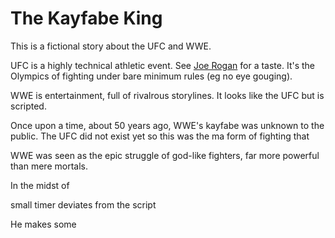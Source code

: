 # The Kayfabe King

This is a fictional story about the UFC and WWE.

UFC is a highly technical athletic event. See [Joe Rogan](https://www.youtube.com/results?search_query=Joe+rogan+ufc+interview) for a taste. It's the Olympics of fighting under bare minimum rules (eg no eye gouging).

WWE is entertainment, full of rivalrous storylines. It looks like the UFC but is scripted.

Once upon a time, about 50 years ago, WWE's kayfabe was unknown to the public. The UFC did not exist yet so this was the ma form of fighting that 

WWE was seen as the epic struggle of god-like fighters, far more powerful than mere mortals.

In the midst of 

small timer deviates from the script 

He makes some 

